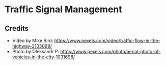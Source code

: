 # Traffic Signal Management

## Credits

- Video by Mike Bird: https://www.pexels.com/video/traffic-flow-in-the-highway-2103099/
- Photo by Oleksandr P: https://www.pexels.com/photo/aerial-photo-of-vehicles-in-the-city-1031698/
